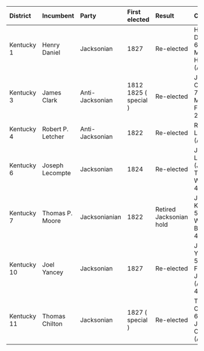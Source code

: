 | District    | Incumbent         | Party           | First elected         | Result                  | Candidates                                         |
|:------------|:------------------|:----------------|:----------------------|:------------------------|:---------------------------------------------------|
| Kentucky 1  | Henry Daniel      | Jacksonian      | 1827                  | Re-elected              | Henry Daniel (J) 66.6% Micajah Harrison (AJ) 33.4% |
| Kentucky 3  | James Clark       | Anti-Jacksonian | 1812 1825 ( special ) | Re-elected              | James Clark (AJ) 71.4% Matthew Flournoy 28.6%      |
| Kentucky 4  | Robert P. Letcher | Anti-Jacksonian | 1822                  | Re-elected              | Robert P. Letcher (AJ)                             |
| Kentucky 6  | Joseph Lecompte   | Jacksonian      | 1824                  | Re-elected              | Joseph Lecompte (J) 54.6% Thomas P. Wilson 45.4%   |
| Kentucky 7  | Thomas P. Moore   | Jacksonianian   | 1822                  | Retired Jacksonian hold | John Kincaid (J) 56.3% William P. Booker 43.7%     |
| Kentucky 10 | Joel Yancey       | Jacksonian      | 1827                  | Re-elected              | Joel Yancey (J) 51.4% Francis Johnson (AJ?) 48.6%  |
| Kentucky 11 | Thomas Chilton    | Jacksonian      | 1827 ( special )      | Re-elected              | Thomas Chilton (J) 64.7% James Crutcher (AJ) 35.3% |